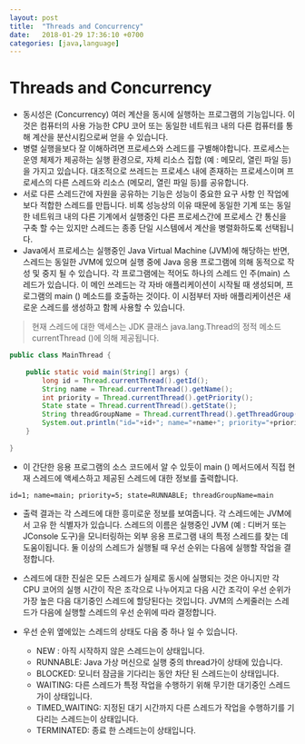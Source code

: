```yaml
---
layout: post
title:  "Threads and Concurrency"
date:   2018-01-29 17:36:10 +0700
categories: [java,language]
---
```


# Threads and Concurrency

* 동시성은 (Concurrency) 여러 계산을 동시에 실행하는 프로그램의 기능입니다. 이것은 컴퓨터의 사용 가능한 CPU 코어 또는 동일한 네트워크 내의 다른 컴퓨터를 통해 계산을 분산시킴으로써 얻을 수 있습니다.
* 병렬 실행을보다 잘 이해하려면 프로세스와 스레드를 구별해야합니다. 프로세스는 운영 체제가 제공하는 실행 환경으로, 자체 리소스 집합 (예 : 메모리, 열린 파일 등)을 가지고 있습니다. 대조적으로 쓰레드는 프로세스 내에 존재하는 프로세스이며 프로세스의 다른 스레드와 리소스 (메모리, 열린 파일 등)를 공유합니다.
* 서로 다른 스레드간에 자원을 공유하는 기능은 성능이 중요한 요구 사항 인 작업에 보다 적합한 스레드를 만듭니다. 비록 성능상의 이유 때문에 동일한 기계 또는 동일한 네트워크 내의 다른 기계에서 실행중인 다른 프로세스간에 프로세스 간 통신을 구축 할 수는 있지만 스레드는 종종 단일 시스템에서 계산을 병렬화하도록 선택됩니다.
* Java에서 프로세스는 실행중인 Java Virtual Machine (JVM)에 해당하는 반면, 스레드는 동일한 JVM에 있으며 실행 중에 Java 응용 프로그램에 의해 동적으로 작성 및 중지 될 수 있습니다. 각 프로그램에는 적어도 하나의 스레드 인 주(main) 스레드가 있습니다. 이 메인 쓰레드는 각 자바 애플리케이션이 시작될 때 생성되며, 프로그램의 main () 메소드를 호출하는 것이다. 이 시점부터 자바 애플리케이션은 새로운 스레드를 생성하고 함께 사용할 수 있습니다.


> 현재 스레드에 대한 액세스는 JDK 클래스 java.lang.Thread의 정적 메소드 currentThread ()에 의해 제공됩니다.

```java
public class MainThread {
	
	public static void main(String[] args) {
		long id = Thread.currentThread().getId();
		String name = Thread.currentThread().getName();
		int priority = Thread.currentThread().getPriority();
		State state = Thread.currentThread().getState();
		String threadGroupName = Thread.currentThread().getThreadGroup().getName();
		System.out.println("id="+id+"; name="+name+"; priority="+priority+"; state="+state+"; threadGroupName="+threadGroupName);
    }
    
}
```

* 이 간단한 응용 프로그램의 소스 코드에서 알 수 있듯이 main () 메서드에서 직접 현재 스레드에 액세스하고 제공된 스레드에 대한 정보를 출력합니다.

```
id=1; name=main; priority=5; state=RUNNABLE; threadGroupName=main
```

* 출력 결과는 각 스레드에 대한 흥미로운 정보를 보여줍니다. 각 스레드에는 JVM에서 고유 한 식별자가 있습니다. 스레드의 이름은 실행중인 JVM (예 : 디버거 또는 JConsole 도구)을 모니터링하는 외부 응용 프로그램 내의 특정 스레드를 찾는 데 도움이됩니다. 둘 이상의 스레드가 실행될 때 우선 순위는 다음에 실행할 작업을 결정합니다.

* 스레드에 대한 진실은 모든 스레드가 실제로 동시에 실행되는 것은 아니지만 각 CPU 코어의 실행 시간이 작은 조각으로 나누어지고 다음 시간 조각이 우선 순위가 가장 높은 다음 대기중인 스레드에 할당된다는 것입니다. JVM의 스케줄러는 스레드가 다음에 실행할 스레드의 우선 순위에 따라 결정합니다.

* 우선 순위 옆에있는 스레드의 상태도 다음 중 하나 일 수 있습니다.

  - NEW : 아직 시작하지 않은 스레드는이 상태입니다.
  - RUNNABLE: Java 가상 머신으로 실행 중의 thread가이 상태에 있습니다.
  - BLOCKED: 모니터 잠금을 기다리는 동안 차단 된 스레드는이 상태입니다.
  - WAITING: 다른 스레드가 특정 작업을 수행하기 위해 무기한 대기중인 스레드가이 상태입니다.
  - TIMED_WAITING: 지정된 대기 시간까지 다른 스레드가 작업을 수행하기를 기다리는 스레드는이 상태입니다.
  - TERMINATED: 종료 한 스레드는이 상태입니다.


